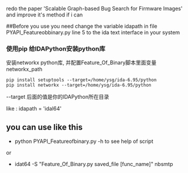 redo the paper 'Scalable Graph-based Bug Search for Firmware Images'
and improve it's method if i can

##Before you use
you need change the variable idapath in file PYAPI_Featureobbinary.py line 5
to the ida text interface in your system

### 使用pip 给IDAPython安装python库

安装networkx python库, 并配置Feature_Of_Binary脚本里面变量networkx_path

    pip install setuptools --target=/home/ysg/ida-6.95/python
    pip install networkx --target=/home/ysg/ida-6.95/python

--target 后面的值是你的IDAPython所在目录


like : idapath = 'idal64'
## you can use like this
* python PYAPI_Featureofbinary.py -h to see help of script

or

* idat64 -S "Feature_Of_Binary.py saved_file [func_name]" nbsmtp
